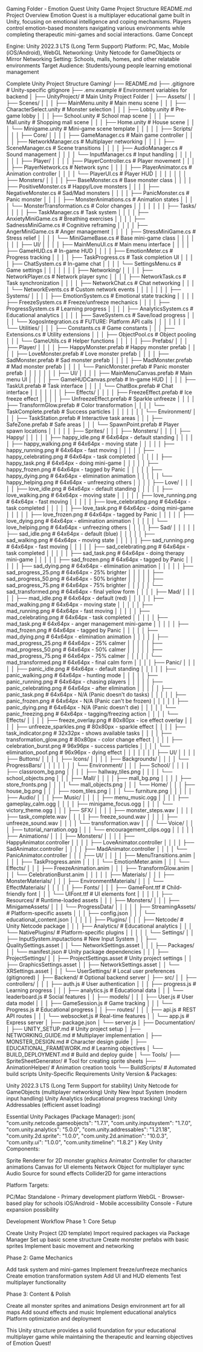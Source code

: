 Gaming Folder - Emotion Quest Unity Game Project Structure
README.md
Project Overview
Emotion Quest is a multiplayer educational game built in Unity, focusing on emotional intelligence and coping mechanisms. Players control emotion-based monsters navigating various environments while completing therapeutic mini-games and social interactions.
Game Concept

Engine: Unity 2022.3 LTS (Long Term Support)
Platform: PC, Mac, Mobile (iOS/Android), WebGL
Networking: Unity Netcode for GameObjects or Mirror Networking
Setting: Schools, malls, homes, and other relatable environments
Target Audience: Students/young people learning emotional management

Complete Unity Project Structure
Gaming/
├── README.md
├── .gitignore                      # Unity-specific gitignore
├── .env.example                    # Environment variables for backend
│
├── UnityProject/                   # Main Unity Project Folder
│   ├── Assets/
│   │   ├── Scenes/
│   │   │   ├── MainMenu.unity      # Main menu scene
│   │   │   ├── CharacterSelect.unity # Monster selection
│   │   │   ├── Lobby.unity         # Pre-game lobby
│   │   │   ├── School.unity        # School map scene
│   │   │   ├── Mall.unity          # Shopping mall scene
│   │   │   ├── Home.unity          # House scene
│   │   │   └── Minigame.unity      # Mini-game scene template
│   │   │
│   │   ├── Scripts/
│   │   │   ├── Core/
│   │   │   │   ├── GameManager.cs       # Main game controller
│   │   │   │   ├── NetworkManager.cs    # Multiplayer networking
│   │   │   │   ├── SceneManager.cs      # Scene transitions
│   │   │   │   ├── AudioManager.cs      # Sound management
│   │   │   │   └── InputManager.cs      # Input handling
│   │   │   │
│   │   │   ├── Player/
│   │   │   │   ├── PlayerController.cs      # Player movement
│   │   │   │   ├── PlayerNetwork.cs         # Network sync
│   │   │   │   ├── PlayerAnimator.cs        # Animation controller
│   │   │   │   └── PlayerUI.cs             # Player HUD
│   │   │   │
│   │   │   ├── Monsters/
│   │   │   │   ├── BaseMonster.cs          # Base monster class
│   │   │   │   ├── PositiveMonster.cs      # Happy/Love monsters
│   │   │   │   ├── NegativeMonster.cs      # Sad/Mad monsters
│   │   │   │   ├── PanicMonster.cs         # Panic monster
│   │   │   │   ├── MonsterAnimations.cs    # Animation states
│   │   │   │   └── MonsterTransformation.cs # Color changes
│   │   │   │
│   │   │   ├── Tasks/
│   │   │   │   ├── TaskManager.cs          # Task system
│   │   │   │   ├── AnxietyMiniGame.cs      # Breathing exercises
│   │   │   │   ├── SadnessMiniGame.cs      # Cognitive reframing
│   │   │   │   ├── AngerMiniGame.cs        # Anger management
│   │   │   │   ├── StressMiniGame.cs       # Stress relief
│   │   │   │   └── MiniGameBase.cs         # Base mini-game class
│   │   │   │
│   │   │   ├── UI/
│   │   │   │   ├── MainMenuUI.cs           # Main menu interface
│   │   │   │   ├── GameHUD.cs              # In-game HUD
│   │   │   │   ├── EmotionMeter.cs         # Progress tracking
│   │   │   │   ├── TaskProgress.cs         # Task completion UI
│   │   │   │   ├── ChatSystem.cs           # In-game chat
│   │   │   │   └── SettingsMenu.cs         # Game settings
│   │   │   │
│   │   │   ├── Networking/
│   │   │   │   ├── NetworkPlayer.cs        # Network player sync
│   │   │   │   ├── NetworkTask.cs          # Task synchronization
│   │   │   │   ├── NetworkChat.cs          # Chat networking
│   │   │   │   └── NetworkEvents.cs        # Custom network events
│   │   │   │
│   │   │   ├── Systems/
│   │   │   │   ├── EmotionSystem.cs        # Emotional state tracking
│   │   │   │   ├── FreezeSystem.cs         # Freeze/unfreeze mechanics
│   │   │   │   ├── ProgressSystem.cs       # Learning progress
│   │   │   │   ├── AnalyticsSystem.cs      # Educational analytics
│   │   │   │   ├── SaveSystem.cs           # Save/load progress
│   │   │   │   └── XogosIntegration.cs     # FUTURE: Platform API calls
│   │   │   │
│   │   │   └── Utilities/
│   │   │       ├── Constants.cs            # Game constants
│   │   │       ├── Extensions.cs           # Utility extensions
│   │   │       ├── ObjectPool.cs           # Object pooling
│   │   │       └── GameUtils.cs            # Helper functions
│   │   │
│   │   ├── Prefabs/
│   │   │   ├── Player/
│   │   │   │   ├── HappyMonster.prefab     # Happy monster prefab
│   │   │   │   ├── LoveMonster.prefab      # Love monster prefab
│   │   │   │   ├── SadMonster.prefab       # Sad monster prefab
│   │   │   │   ├── MadMonster.prefab       # Mad monster prefab
│   │   │   │   └── PanicMonster.prefab     # Panic monster prefab
│   │   │   │
│   │   │   ├── UI/
│   │   │   │   ├── MainMenuCanvas.prefab   # Main menu UI
│   │   │   │   ├── GameHUDCanvas.prefab    # In-game HUD
│   │   │   │   ├── TaskUI.prefab           # Task interface
│   │   │   │   └── ChatBox.prefab          # Chat interface
│   │   │   │
│   │   │   ├── Effects/
│   │   │   │   ├── FreezeEffect.prefab     # Ice freeze effect
│   │   │   │   ├── UnfreezeEffect.prefab   # Sparkle unfreeze
│   │   │   │   ├── TransformGlow.prefab    # Color transformation
│   │   │   │   └── TaskComplete.prefab     # Success particles
│   │   │   │
│   │   │   └── Environment/
│   │   │       ├── TaskStation.prefab      # Interactive task areas
│   │   │       ├── SafeZone.prefab         # Safe areas
│   │   │       └── SpawnPoint.prefab       # Player spawn locations
│   │   │
│   │   ├── Sprites/
│   │   │   ├── Monsters/
│   │   │   │   ├── Happy/
│   │   │   │   │   ├── happy_idle.png          # 64x64px - default standing
│   │   │   │   │   ├── happy_walking.png       # 64x64px - moving state
│   │   │   │   │   ├── happy_running.png       # 64x64px - fast moving
│   │   │   │   │   ├── happy_celebrating.png   # 64x64px - task completed
│   │   │   │   │   ├── happy_task.png          # 64x64px - doing mini-game
│   │   │   │   │   ├── happy_frozen.png        # 64x64px - tagged by Panic
│   │   │   │   │   ├── happy_dying.png         # 64x64px - elimination animation
│   │   │   │   │   └── happy_helping.png       # 64x64px - unfreezing others
│   │   │   │   ├── Love/
│   │   │   │   │   ├── love_idle.png           # 64x64px - default standing
│   │   │   │   │   ├── love_walking.png        # 64x64px - moving state
│   │   │   │   │   ├── love_running.png        # 64x64px - fast moving
│   │   │   │   │   ├── love_celebrating.png    # 64x64px - task completed
│   │   │   │   │   ├── love_task.png           # 64x64px - doing mini-game
│   │   │   │   │   ├── love_frozen.png         # 64x64px - tagged by Panic
│   │   │   │   │   ├── love_dying.png          # 64x64px - elimination animation
│   │   │   │   │   └── love_helping.png        # 64x64px - unfreezing others
│   │   │   │   ├── Sad/
│   │   │   │   │   ├── sad_idle.png            # 64x64px - default (blue)
│   │   │   │   │   ├── sad_walking.png         # 64x64px - moving state
│   │   │   │   │   ├── sad_running.png         # 64x64px - fast moving
│   │   │   │   │   ├── sad_celebrating.png     # 64x64px - task completed
│   │   │   │   │   ├── sad_task.png            # 64x64px - doing therapy mini-game
│   │   │   │   │   ├── sad_frozen.png          # 64x64px - tagged by Panic
│   │   │   │   │   ├── sad_dying.png           # 64x64px - elimination animation
│   │   │   │   │   ├── sad_progress_25.png     # 64x64px - 25% brighter
│   │   │   │   │   ├── sad_progress_50.png     # 64x64px - 50% brighter
│   │   │   │   │   ├── sad_progress_75.png     # 64x64px - 75% brighter
│   │   │   │   │   └── sad_transformed.png     # 64x64px - final yellow form
│   │   │   │   ├── Mad/
│   │   │   │   │   ├── mad_idle.png            # 64x64px - default (red)
│   │   │   │   │   ├── mad_walking.png         # 64x64px - moving state
│   │   │   │   │   ├── mad_running.png         # 64x64px - fast moving
│   │   │   │   │   ├── mad_celebrating.png     # 64x64px - task completed
│   │   │   │   │   ├── mad_task.png            # 64x64px - anger management mini-game
│   │   │   │   │   ├── mad_frozen.png          # 64x64px - tagged by Panic
│   │   │   │   │   ├── mad_dying.png           # 64x64px - elimination animation
│   │   │   │   │   ├── mad_progress_25.png     # 64x64px - 25% calmer
│   │   │   │   │   ├── mad_progress_50.png     # 64x64px - 50% calmer
│   │   │   │   │   ├── mad_progress_75.png     # 64x64px - 75% calmer
│   │   │   │   │   └── mad_transformed.png     # 64x64px - final calm form
│   │   │   │   ├── Panic/
│   │   │   │   │   ├── panic_idle.png          # 64x64px - default standing
│   │   │   │   │   ├── panic_walking.png       # 64x64px - hunting mode
│   │   │   │   │   ├── panic_running.png       # 64x64px - chasing players
│   │   │   │   │   ├── panic_celebrating.png   # 64x64px - after elimination
│   │   │   │   │   ├── panic_task.png          # 64x64px - N/A (Panic doesn't do tasks)
│   │   │   │   │   ├── panic_frozen.png        # 64x64px - N/A (Panic can't be frozen)
│   │   │   │   │   ├── panic_dying.png         # 64x64px - N/A (Panic doesn't die)
│   │   │   │   │   └── panic_freezing.png      # 64x64px - tagging/freezing action
│   │   │   │   └── Effects/
│   │   │   │       ├── freeze_overlay.png      # 80x80px - ice effect overlay
│   │   │   │       ├── unfreeze_sparkles.png   # 80x80px - sparkle effect
│   │   │   │       ├── task_indicator.png      # 32x32px - shows available tasks
│   │   │   │       ├── transformation_glow.png # 80x80px - color change effect
│   │   │   │       ├── celebration_burst.png   # 96x96px - success particles
│   │   │   │       └── elimination_poof.png    # 96x96px - dying effect
│   │   │   │
│   │   │   ├── UI/
│   │   │   │   ├── Buttons/
│   │   │   │   ├── Icons/
│   │   │   │   ├── Backgrounds/
│   │   │   │   └── ProgressBars/
│   │   │   │
│   │   │   └── Environment/
│   │   │       ├── School/
│   │   │       │   ├── classroom_bg.png
│   │   │       │   ├── hallway_tiles.png
│   │   │       │   └── school_objects.png
│   │   │       ├── Mall/
│   │   │       │   ├── mall_bg.png
│   │   │       │   ├── store_fronts.png
│   │   │       │   └── mall_objects.png
│   │   │       └── Home/
│   │   │           ├── house_bg.png
│   │   │           ├── room_tiles.png
│   │   │           └── furniture.png
│   │   │
│   │   ├── Audio/
│   │   │   ├── Music/
│   │   │   │   ├── menu_music.ogg
│   │   │   │   ├── gameplay_calm.ogg
│   │   │   │   ├── minigame_focus.ogg
│   │   │   │   └── victory_theme.ogg
│   │   │   ├── SFX/
│   │   │   │   ├── monster_steps.wav
│   │   │   │   ├── task_complete.wav
│   │   │   │   ├── freeze_sound.wav
│   │   │   │   ├── unfreeze_sound.wav
│   │   │   │   └── transformation.wav
│   │   │   └── Voice/
│   │   │       ├── tutorial_narration.ogg
│   │   │       └── encouragement_clips.ogg
│   │   │
│   │   ├── Animations/
│   │   │   ├── Monsters/
│   │   │   │   ├── HappyAnimator.controller
│   │   │   │   ├── LoveAnimator.controller
│   │   │   │   ├── SadAnimator.controller
│   │   │   │   ├── MadAnimator.controller
│   │   │   │   └── PanicAnimator.controller
│   │   │   ├── UI/
│   │   │   │   ├── MenuTransitions.anim
│   │   │   │   ├── TaskProgress.anim
│   │   │   │   └── EmotionMeter.anim
│   │   │   └── Effects/
│   │   │       ├── FreezeAnimation.anim
│   │   │       ├── TransformGlow.anim
│   │   │       └── CelebrationBurst.anim
│   │   │
│   │   ├── Materials/
│   │   │   ├── MonsterMaterials/
│   │   │   ├── EnvironmentMaterials/
│   │   │   └── EffectMaterials/
│   │   │
│   │   ├── Fonts/
│   │   │   ├── GameFont.ttf              # Child-friendly font
│   │   │   └── UIFont.ttf               # UI elements font
│   │   │
│   │   ├── Resources/                    # Runtime-loaded assets
│   │   │   ├── Monsters/
│   │   │   ├── MinigameAssets/
│   │   │   └── ProgressData/
│   │   │
│   │   ├── StreamingAssets/             # Platform-specific assets
│   │   │   ├── config.json
│   │   │   └── educational_content.json
│   │   │
│   │   ├── Plugins/
│   │   │   ├── Netcode/                 # Unity Netcode package
│   │   │   ├── Analytics/               # Educational analytics
│   │   │   └── NativePlugins/           # Platform-specific plugins
│   │   │
│   │   └── Settings/
│   │       ├── InputSystem.inputactions  # New Input System
│   │       ├── QualitySettings.asset
│   │       └── NetworkSettings.asset
│   │
│   ├── Packages/
│   │   └── manifest.json               # Unity package dependencies
│   │
│   ├── ProjectSettings/
│   │   ├── ProjectSettings.asset       # Unity project settings
│   │   ├── GraphicsSettings.asset
│   │   ├── NetworkSettings.asset
│   │   └── XRSettings.asset
│   │
│   └── UserSettings/                   # Local user preferences (gitignored)
│
├── Backend/                           # Optional backend server
│   ├── src/
│   │   ├── controllers/
│   │   │   ├── auth.js                # User authentication
│   │   │   ├── progress.js            # Learning progress
│   │   │   ├── analytics.js           # Educational data
│   │   │   └── leaderboard.js         # Social features
│   │   ├── models/
│   │   │   ├── User.js                # User data model
│   │   │   ├── GameSession.js         # Game tracking
│   │   │   └── Progress.js            # Educational progress
│   │   ├── routes/
│   │   │   ├── api.js                 # REST API routes
│   │   │   └── websocket.js           # Real-time features
│   │   └── app.js                     # Express server
│   ├── package.json
│   └── server.js
│
├── Documentation/
│   ├── UNITY_SETUP.md                 # Unity project setup
│   ├── NETWORKING_GUIDE.md           # Multiplayer implementation
│   ├── MONSTER_DESIGN.md             # Character design guide
│   ├── EDUCATIONAL_FRAMEWORK.md       # Learning objectives
│   └── BUILD_DEPLOYMENT.md           # Build and deploy guide
│
└── Tools/
    ├── SpriteSheetGenerator/          # Tool for creating sprite sheets
    ├── AnimationHelper/               # Animation creation tools
    └── BuildScripts/                  # Automated build scripts
Unity-Specific Requirements
Unity Version & Packages:

Unity 2022.3 LTS (Long Term Support for stability)
Unity Netcode for GameObjects (multiplayer networking)
Unity New Input System (modern input handling)
Unity Analytics (educational progress tracking)
Unity Addressables (efficient asset loading)

Essential Unity Packages (Package Manager):
json{
  "com.unity.netcode.gameobjects": "1.7.1",
  "com.unity.inputsystem": "1.7.0",
  "com.unity.analytics": "5.0.0",
  "com.unity.addressables": "1.21.18",
  "com.unity.2d.sprite": "1.0.0",
  "com.unity.2d.animation": "10.0.3",
  "com.unity.ui": "1.0.0",
  "com.unity.timeline": "1.8.2"
}
Key Unity Components:

Sprite Renderer for 2D monster graphics
Animator Controller for character animations
Canvas for UI elements
Network Object for multiplayer sync
Audio Source for sound effects
Collider2D for game interactions

Platform Targets:

PC/Mac Standalone - Primary development platform
WebGL - Browser-based play for schools
iOS/Android - Mobile accessibility
Console - Future expansion possibility

Development Workflow
Phase 1: Core Setup

Create Unity Project (2D template)
Import required packages via Package Manager
Set up basic scene structure
Create monster prefabs with basic sprites
Implement basic movement and networking

Phase 2: Game Mechanics

Add task system and mini-games
Implement freeze/unfreeze mechanics
Create emotion transformation system
Add UI and HUD elements
Test multiplayer functionality

Phase 3: Content & Polish

Create all monster sprites and animations
Design environment art for all maps
Add sound effects and music
Implement educational analytics
Platform optimization and deployment

This Unity structure provides a solid foundation for your educational multiplayer game while maintaining the therapeutic and learning objectives of Emotion Quest!